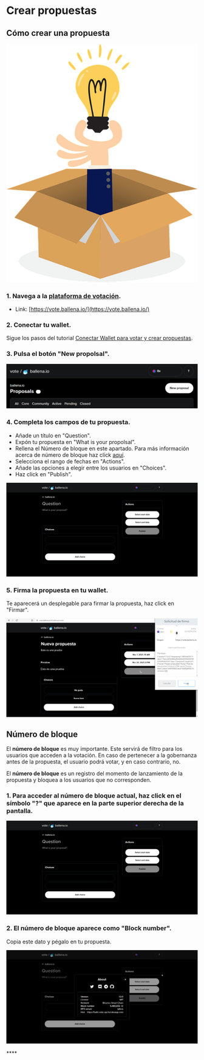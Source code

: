 # Crear propuestas

## **Cómo crear una propuesta** 

![](../../.gitbook/assets/business-4271251_960_720.webp)



### 1. Navega a la [plataforma de votación](https://vote.ballena.io/).

* Link: [https://vote.ballena.io/](https://vote.ballena.io/)



### 2. Conectar tu wallet.

Sigue los pasos del tutorial [Conectar Wallet para votar y crear propuestas](conectar-wallet-para-votarpara-votar-y-crear-propuestas.md).



### 3. Pulsa el botón "New propolsal".



![](../../.gitbook/assets/6%20%282%29.png)



### 4. Completa los campos de tu propuesta.

* Añade un título en "Question".
* Expón tu propuesta en "What is your propolsal". 
* Rellena el Número de bloque en este apartado. Para más información acerca de número de bloque haz click [aquí](crear-propuestas.md#numero-de-bloque). 
* Selecciona el rango de fechas en "Actions".
* Añade las opciones a elegir entre los usuarios en "Choices".
* Haz click en "Publish".



![](../../.gitbook/assets/5%20%284%29.png)



### 5. Firma la propuesta en tu wallet.

Te aparecerá un desplegable para firmar la propuesta, haz click en "Firmar".



![](../../.gitbook/assets/7%20%282%29.png)



## Número de bloque

El **número de bloque** es muy importante. Este servirá de filtro para los usuarios que acceden a la votación. En caso de pertenecer a la gobernanza antes de la propuesta, el usuario podrá votar, y en caso contrario, no. 

El **número de bloque** es un registro del momento de lanzamiento de la propuesta y bloquea a los usuarios que no corresponden.



### 1. Para acceder al número de bloque actual, haz click en el símbolo "?" que aparece en la parte superior derecha de la pantalla.



![](../../.gitbook/assets/5%20%282%29.png)

### 

### 2. El número de bloque aparece como "Block number".

Copia este dato y pégalo en tu propuesta.



![](../../.gitbook/assets/8%20%283%29.png)



\*\*\*\*

